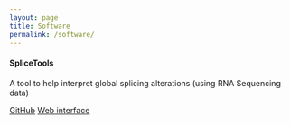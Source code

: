 ```yaml
---
layout: page
title: Software
permalink: /software/
---
```


<h4>SpliceTools</h4>
<p>A tool to help interpret global splicing alterations (using RNA Sequencing data)</p>
<a href="https://github.com/flemingtonlab/SpliceTools">GitHub</a>
<a href="www.splicetools.org">Web interface</a>
